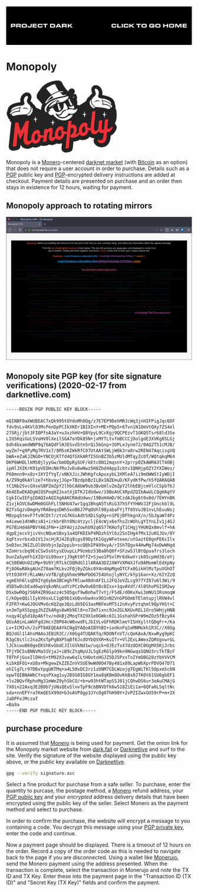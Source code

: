 [![](media/project_dark_home.png)](documentation.md)

# Monopoly

![](media/Monopoly_logo.png)

Monopoly is a [Monero](Monero.md)-centered [darknet market](dark_markets.md) (with [Bitcoin](Bitcoin.md) as an option) that does not require a user account in order to purchase. Details such as a [PGP](PGP.md) public key and [PGP](PGP.md)-encrypted delivery instructions are added at checkout. Payment details are presented on purchase and an order then stays in existence for 12 hours, waiting for payment.

## Monopoly approach to rotating mirrors

![](media/2020-01-29T1457Z.png)

## Monopoly site PGP key (for site signature verifications) (2020-02-17 from darknetlive.com)

```
-----BEGIN PGP PUBLIC KEY BLOCK-----

mQINBF0aXWUBEAC7xQk995tOYdoMh8Qg/z7E7EP9DehMRJcWq3jnHIFPigJqc6DF
fdv9sLv4KVl03McPenDpPCIkXKEr1BIXInY+ME+PQp5+6Tvn1N1OmVtQXy7ZS4el
27SRj/jbt3FIOPfoA3aY+u3xzhHV+Q8YpyL9CcKgj9QCPEzvT1GKQ5Tsr68ld3Se
LIUSKqiGoLSVoHV0lXeilSGA7oYDk85N+jxMYTLtvfmBCCCjDolgdE3XVKg8SLGj
6dh4bxamdWNP9q76AQdFlHJESvd5tn5rQi5bGnp+3OPLeJynm72/0AQ2T51cMJB/
wyZm7+g9PyMg7RV1x7/8M5sKIWkRfC07UtAAtSWLjW0k3ra8rw2REN47AqcisgVQ
bWA+eZaKJZNGO+YNCOjKTfd4QfGXkARfI5GnBZ3b5zMUldMTqyZcOT/WQtqkqM64
DKP6WHOLlkMS0jlyyGw/bmODpRy5UF/kEtc8N12mqsnY+2prrp0ZkAWRA3lT4OBj
ipHlJXIKrK91pVEDHcN6fRoJvDu6wNwz5H8Zbd4AppIcbtv1QNHjpOZY2YXIWes/
P6Omnn9+x8z+3XYIfYgT/xNKXJicJWhKgfcApuxybL3XMleA7ii9mOWWStIyWDjI
A/Z99q0kAYlze7+hbvayjJGp+TBzdpbBzILBx1NZEmuD/KFydKfPw/h5fQARAQAB
tC1Nb25vcG9seSBPZmZpY2lhbCA8bW9ub3BvbHlvZmZpY2lhbEBjcmVlcC5pbT6J
Ak4EEwEKADgWIQSPoqHZJxatXjDTKJIdUdwv/19BoAUCXRpdZQIbAwULCQgHAgYV
CgkICwIEFgIDAQIeAQIXgAAKCRAdUdwv/19BoH4mD/9CzdAJbg6t0x0d/7EHYnBK
Z1vjkOVC6wDMm0GGhFLlSNHU47wrIgq1BhqA5TsRiG37hSfYYHWVJ2FjUnckbl9L
BZfsGgzvDmgHyYRA8eqsDWhSxnB6J7PqOUhl98yabaFYjTf05VuJB1nvLhEuuNsj
M0zpq5tmvF7fv9CDt7/zYzG7KGsAdt5XDiSgOg+n1PEjDFhkgnX/n/5bJgaW74Pz
m4iewe14hWRcs81+irkbr8ht8Nc4tzycljE4cWjx6efhsZcWUhLgYIYnLIv1j4GJ
PG7BiHd46PBVYA6JFN++iDFAUjz2owhU92q6577KHofgT1CHgjYHUKQx8mvlf+hA
dgpEjecxVjivVncNQueSBxy1a4QFKDIkP4RDzhSYl6z2SoIHg4fMs12uN1JUv/8Y
XqFtxvrbxxD1V1JxcHjRJ42Eq9igs89DytK1GgyWFeteoe/utGaztE0gnPE6cIlx
5eD3ocJNIZLOl8bVbjn3p2ppib+scQBhIPA99xyA/rIShTQgv44HwMg74xDwWHgd
XZoHrscbq9EsCSw5s6tysEUvpLLP9zmbz53Ba8hQ0f+SFzw5JlBtQpuafrs3loch
DunZa5ymFh1XIQrUi09oxrjJ9gKt0ffZ+Sjwo1PSvlMr6dkwVrik05cpHd30/oYj
mCS0EWUnOZzMp+9U9YjRTLkCDQRdGl1lARAA3DZ2XWYVXM4XJfu9AMomWlEdXpNy
Pj8O6wRAkgAUnZ78am7KLkv2FQj0yZGkc0Y4n4HpMgeDTCFx0GikHlMzTpuVGhOT
VttO30YF/RiaNH/xVfB/gEgVhme9MmPbO67S4UhojlyNYC/kYp16an+Xz/6IYZzQ
xgmEhh6lsqD9IYg6ybm3BCmghfRluw48dnAFILi2FQJeVZLcg977YZ87u6l3Wi/9
d5D5w0cbEad6wpVqkoNhLudYzPCz0w9u6DtBc0Zxx+1qvAVdf/4l0ShoPGISM2wy
D5xbwROg7S6R4ZR9Gazz4c505guf9wBnhwT7vYj/FSdE/dOKxXwi3mNU13RsmoqW
C/kOpeQQilIykV6sxLC1gD9b1xUQvnbw4nx9O1nN2VnGPGOmbTElmtupjlRVW4vl
FZFR7+KwGJOGVMv6cKQZqe3QzLdU5EG3axM8FmxMT5i2nXvyPztqhml9QpYHSt+C
sn3mTpXSSpggJhZZkARgs8wKb9El8+o7ZmTixnc9JeZGLNXUvREL1Oro5WHjyHNB
nxqy4Cg5d18pA6ftv/ndkBj2MnqTXI9X1e0GWkc6IL1GshahSPrW9mZOz5fBzy04
QUsA0inLaWVFgdJHcrZ0P84cW0vwdFLJbIVLvGFhRDKlmeYI5HXylttQDgFr+/Ka
Lv+ICMIvh/2sPT8AEQEAAYkCNgQYAQoAIBYhBI+iodknFq1eMNMokh1R3C//X0Gg
BQJdGl1lAhsMAAoJEB1R3C//X0Gg4TUQAKTq/RDONfnVT/cQeKAxA/NxwRyg9pKC
R3gC0itlc2na2KsTpPgBXP5qBf6JcdOYbQVXR+KuITr+VlZExLAWexZQRVgvwrGL
lJCkcwuB60geEKShKvGbdCJIlGVkNd1w/uqik+OJEzTsX7dzODXC0OgMX5KjJrbs
TFjYDC5sBNNVMa5SVjaJ+iB9cZtqNyUJL5gEzRGlp99kn9NGwqxSQNU3rcTkTBzF
T0ThFjGuxIlDHnS+tM92X3vew6qlLtHOotoHGJZ5DJ5PxsToIYmOBG28zYbVVVCM
kibkDFO1+xU8x+MkgewZkZZEZnVVSUE9wWd0O47By401x89LapWbXprPDVQ47D71
ohIlg7Lr97DBxYpgUKTMq+a4L50xDC2rz1zDNM7CDLWzojgTEgWiTKl5Opxm5c6N
opwTQIBNAWbCYxqsPXag1uy2BSG0IG8GY1ma8qKBm8OvKkBs0JTKOt61SU6gbEF1
+ls2BQvfRphoMg31mWeZ9yhSbCO/+b+w93htWTapSSJ01jCQhwDS6u+3oAuCMAjG
7XOin22AxqJE2B8b7jUNsQEuSlnvTpF9cbBNVDfk6w518ZiEi1a+6QFa6LSqltNc
sda+nnEFYra7KmQESX99d+b3sAVP8gp3JYcOg0ThH90Y+2vPZIZwxGU59rP+m+2X
JaDPFeJMczaT
=Ba9a
-----END PGP PUBLIC KEY BLOCK-----
```

## purchase procedure

It is assumed that [Monero](Monero.md) is being used for payment. Get the onion link for the Monopoly market website from [dark.fail](https://dark.fail) or [Darknetlive](https://darknetlive.com) and surf to the site. Verify the signature of the website displayed using the public key above, or the public key available on [Darknetlive](https://darknetlive.com).

```Bash
gpg --verify signature.asc
```

Select a fine product for purchase from a safe seller. To purchase, enter the quantity to purcase, the postage method, a [Monero](Monero.md) refund address, your [PGP public key](PGP.md) and your *encrypted* address delivery details that have been encrypted using the public key of the seller. Select Monero as the payment method and select to purchase.

In order to confirm the purchase, the website will encrypt a message to you containing a code. You decrypt this message using your [PGP private key](PGP.md), enter the code and continue.

Now a payment page should be displayed. There is a timeout of 12 hours on the order. Record a copy of the order code as this is needed to navigate back to the page if you are disconnected. Using a wallet like [Monerujo](Monero.md), send the Monero payment using the address presented. When the transaction is complete, select the transaction in Monerujo and note the TX ID and TX Key. Enter these into the payment page in the "Transaction ID (TX ID)" and "Secret Key (TX Key)" fields and confirm the payment.
